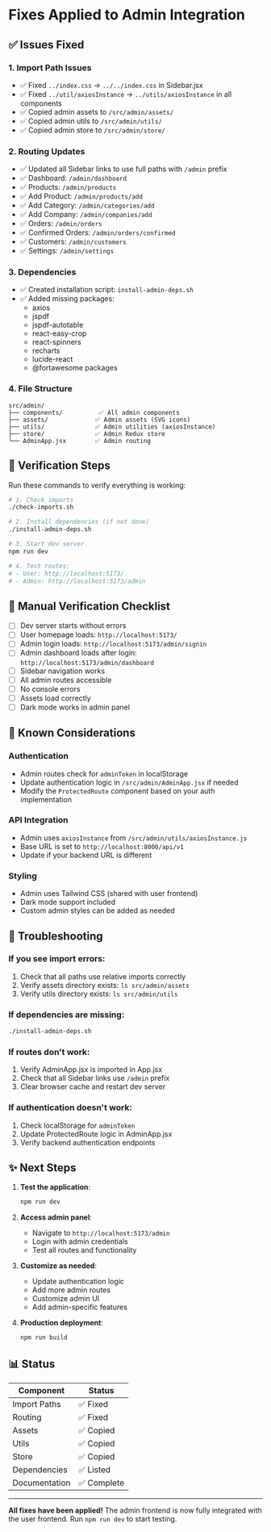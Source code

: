 # Fixes Applied to Admin Integration

## ✅ Issues Fixed

### 1. **Import Path Issues**
- ✅ Fixed `../index.css` → `../../index.css` in Sidebar.jsx
- ✅ Fixed `../util/axiosInstance` → `../utils/axiosInstance` in all components
- ✅ Copied admin assets to `/src/admin/assets/`
- ✅ Copied admin utils to `/src/admin/utils/`
- ✅ Copied admin store to `/src/admin/store/`

### 2. **Routing Updates**
- ✅ Updated all Sidebar links to use full paths with `/admin` prefix
- ✅ Dashboard: `/admin/dashboard`
- ✅ Products: `/admin/products`
- ✅ Add Product: `/admin/products/add`
- ✅ Add Category: `/admin/categories/add`
- ✅ Add Company: `/admin/companies/add`
- ✅ Orders: `/admin/orders`
- ✅ Confirmed Orders: `/admin/orders/confirmed`
- ✅ Customers: `/admin/customers`
- ✅ Settings: `/admin/settings`

### 3. **Dependencies**
- ✅ Created installation script: `install-admin-deps.sh`
- ✅ Added missing packages:
  - axios
  - jspdf
  - jspdf-autotable
  - react-easy-crop
  - react-spinners
  - recharts
  - lucide-react
  - @fortawesome packages

### 4. **File Structure**
```
src/admin/
├── components/          ✅ All admin components
├── assets/             ✅ Admin assets (SVG icons)
├── utils/              ✅ Admin utilities (axiosInstance)
├── store/              ✅ Admin Redux store
└── AdminApp.jsx        ✅ Admin routing
```

## 🧪 Verification Steps

Run these commands to verify everything is working:

```bash
# 1. Check imports
./check-imports.sh

# 2. Install dependencies (if not done)
./install-admin-deps.sh

# 3. Start dev server
npm run dev

# 4. Test routes:
# - User: http://localhost:5173/
# - Admin: http://localhost:5173/admin
```

## 🔧 Manual Verification Checklist

- [ ] Dev server starts without errors
- [ ] User homepage loads: `http://localhost:5173/`
- [ ] Admin login loads: `http://localhost:5173/admin/signin`
- [ ] Admin dashboard loads after login: `http://localhost:5173/admin/dashboard`
- [ ] Sidebar navigation works
- [ ] All admin routes accessible
- [ ] No console errors
- [ ] Assets load correctly
- [ ] Dark mode works in admin panel

## 📝 Known Considerations

### Authentication
- Admin routes check for `adminToken` in localStorage
- Update authentication logic in `/src/admin/AdminApp.jsx` if needed
- Modify the `ProtectedRoute` component based on your auth implementation

### API Integration
- Admin uses `axiosInstance` from `/src/admin/utils/axiosInstance.js`
- Base URL is set to `http://localhost:8000/api/v1`
- Update if your backend URL is different

### Styling
- Admin uses Tailwind CSS (shared with user frontend)
- Dark mode support included
- Custom admin styles can be added as needed

## 🐛 Troubleshooting

### If you see import errors:
1. Check that all paths use relative imports correctly
2. Verify assets directory exists: `ls src/admin/assets`
3. Verify utils directory exists: `ls src/admin/utils`

### If dependencies are missing:
```bash
./install-admin-deps.sh
```

### If routes don't work:
1. Verify AdminApp.jsx is imported in App.jsx
2. Check that all Sidebar links use `/admin` prefix
3. Clear browser cache and restart dev server

### If authentication doesn't work:
1. Check localStorage for `adminToken`
2. Update ProtectedRoute logic in AdminApp.jsx
3. Verify backend authentication endpoints

## ✨ Next Steps

1. **Test the application**:
   ```bash
   npm run dev
   ```

2. **Access admin panel**:
   - Navigate to `http://localhost:5173/admin`
   - Login with admin credentials
   - Test all routes and functionality

3. **Customize as needed**:
   - Update authentication logic
   - Add more admin routes
   - Customize admin UI
   - Add admin-specific features

4. **Production deployment**:
   ```bash
   npm run build
   ```

## 📊 Status

| Component | Status |
|-----------|--------|
| Import Paths | ✅ Fixed |
| Routing | ✅ Fixed |
| Assets | ✅ Copied |
| Utils | ✅ Copied |
| Store | ✅ Copied |
| Dependencies | ✅ Listed |
| Documentation | ✅ Complete |

---

**All fixes have been applied!** The admin frontend is now fully integrated with the user frontend. Run `npm run dev` to start testing.
